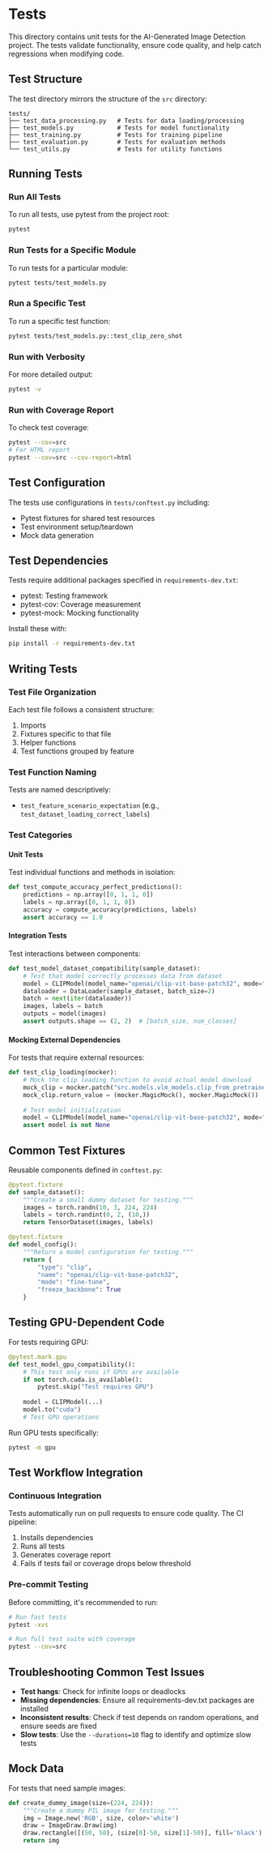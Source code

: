 # Tests

This directory contains unit tests for the AI-Generated Image Detection project. The tests validate functionality, ensure code quality, and help catch regressions when modifying code.

## Test Structure

The test directory mirrors the structure of the `src` directory:

```
tests/
├── test_data_processing.py   # Tests for data loading/processing
├── test_models.py            # Tests for model functionality
├── test_training.py          # Tests for training pipeline
├── test_evaluation.py        # Tests for evaluation methods
└── test_utils.py             # Tests for utility functions
```

## Running Tests

### Run All Tests

To run all tests, use pytest from the project root:

```bash
pytest
```

### Run Tests for a Specific Module

To run tests for a particular module:

```bash
pytest tests/test_models.py
```

### Run a Specific Test

To run a specific test function:

```bash
pytest tests/test_models.py::test_clip_zero_shot
```

### Run with Verbosity

For more detailed output:

```bash
pytest -v
```

### Run with Coverage Report

To check test coverage:

```bash
pytest --cov=src
# For HTML report
pytest --cov=src --cov-report=html
```

## Test Configuration

The tests use configurations in `tests/conftest.py` including:

- Pytest fixtures for shared test resources
- Test environment setup/teardown
- Mock data generation

## Test Dependencies

Tests require additional packages specified in `requirements-dev.txt`:

- pytest: Testing framework
- pytest-cov: Coverage measurement
- pytest-mock: Mocking functionality

Install these with:

```bash
pip install -r requirements-dev.txt
```

## Writing Tests

### Test File Organization

Each test file follows a consistent structure:

1. Imports
2. Fixtures specific to that file
3. Helper functions
4. Test functions grouped by feature

### Test Function Naming

Tests are named descriptively:

- `test_feature_scenario_expectation` (e.g., `test_dataset_loading_correct_labels`)

### Test Categories

#### Unit Tests

Test individual functions and methods in isolation:

```python
def test_compute_accuracy_perfect_predictions():
    predictions = np.array([0, 1, 1, 0])
    labels = np.array([0, 1, 1, 0])
    accuracy = compute_accuracy(predictions, labels)
    assert accuracy == 1.0
```

#### Integration Tests

Test interactions between components:

```python
def test_model_dataset_compatibility(sample_dataset):
    # Test that model correctly processes data from dataset
    model = CLIPModel(model_name="openai/clip-vit-base-patch32", mode="fine-tune")
    dataloader = DataLoader(sample_dataset, batch_size=2)
    batch = next(iter(dataloader))
    images, labels = batch
    outputs = model(images)
    assert outputs.shape == (2, 2)  # [batch_size, num_classes]
```

#### Mocking External Dependencies

For tests that require external resources:

```python
def test_clip_loading(mocker):
    # Mock the clip loading function to avoid actual model download
    mock_clip = mocker.patch("src.models.vlm_models.clip_from_pretrained")
    mock_clip.return_value = (mocker.MagicMock(), mocker.MagicMock())
    
    # Test model initialization
    model = CLIPModel(model_name="openai/clip-vit-base-patch32", mode="zero-shot")
    assert model is not None
```

## Common Test Fixtures

Reusable components defined in `conftest.py`:

```python
@pytest.fixture
def sample_dataset():
    """Create a small dummy dataset for testing."""
    images = torch.randn(10, 3, 224, 224)
    labels = torch.randint(0, 2, (10,))
    return TensorDataset(images, labels)

@pytest.fixture
def model_config():
    """Return a model configuration for testing."""
    return {
        "type": "clip",
        "name": "openai/clip-vit-base-patch32",
        "mode": "fine-tune",
        "freeze_backbone": True
    }
```

## Testing GPU-Dependent Code

For tests requiring GPU:

```python
@pytest.mark.gpu
def test_model_gpu_compatibility():
    # This test only runs if GPUs are available
    if not torch.cuda.is_available():
        pytest.skip("Test requires GPU")
    
    model = CLIPModel(...)
    model.to("cuda")
    # Test GPU operations
```

Run GPU tests specifically:

```bash
pytest -m gpu
```

## Test Workflow Integration

### Continuous Integration

Tests automatically run on pull requests to ensure code quality. The CI pipeline:

1. Installs dependencies
2. Runs all tests
3. Generates coverage report
4. Fails if tests fail or coverage drops below threshold

### Pre-commit Testing

Before committing, it's recommended to run:

```bash
# Run fast tests
pytest -xvs

# Run full test suite with coverage
pytest --cov=src
```

## Troubleshooting Common Test Issues

- **Test hangs**: Check for infinite loops or deadlocks
- **Missing dependencies**: Ensure all requirements-dev.txt packages are installed
- **Inconsistent results**: Check if test depends on random operations, and ensure seeds are fixed
- **Slow tests**: Use the `--durations=10` flag to identify and optimize slow tests

## Mock Data

For tests that need sample images:

```python
def create_dummy_image(size=(224, 224)):
    """Create a dummy PIL image for testing."""
    img = Image.new('RGB', size, color='white')
    draw = ImageDraw.Draw(img)
    draw.rectangle([(50, 50), (size[0]-50, size[1]-50)], fill='black')
    return img
``` 